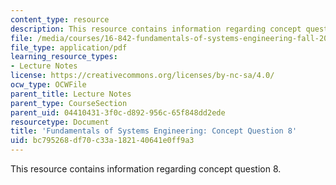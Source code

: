 ```yaml
---
content_type: resource
description: This resource contains information regarding concept question 8.
file: /media/courses/16-842-fundamentals-of-systems-engineering-fall-2015/bc795268df70c33a182140641e0ff9a3_MIT16_842F15_Question8.pdf
file_type: application/pdf
learning_resource_types:
- Lecture Notes
license: https://creativecommons.org/licenses/by-nc-sa/4.0/
ocw_type: OCWFile
parent_title: Lecture Notes
parent_type: CourseSection
parent_uid: 04410431-3f0c-d892-956c-65f848dd2ede
resourcetype: Document
title: 'Fundamentals of Systems Engineering: Concept Question 8'
uid: bc795268-df70-c33a-1821-40641e0ff9a3
---
```

This resource contains information regarding concept question 8.